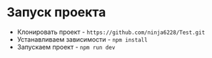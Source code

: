 # Запуск проекта

- Клонировать проект - `https://github.com/ninja6228/Test.git`
- Устанавливаем зависимости - `npm install`
- Запускаем проект - `npm run dev`
